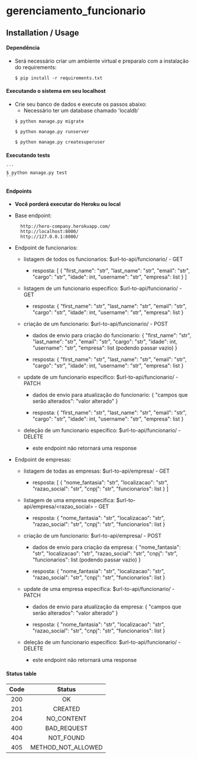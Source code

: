 # gerenciamento_funcionario
## Installation / Usage

#### Dependência
* Será necessário criar um ambiente virtual e preparalo com a instalação do requirements:
    ```
    $ pip install -r requirements.txt
    ```

#### Executando o sistema em seu localhost
* Crie seu banco de dados e execute os passos abaixo:
    * Necessário ter um database chamado 'localdb'
    ```
    $ python manage.py migrate
    ```
    ```
    $ python manage.py runserver
    ```
    ```
    $ python manage.py createsuperuser
    ```

#### Executando tests
    ```
    $ python manage.py test
    ```
#### Endpoints

* **Você porderá executar do Heroku ou local**

* Base endpoint:
    
        http://hero-company.herokuapp.com/
        http://localhost:8000/
        http://127.0.0.1:8000/
    
* Endpoint de funcionarios:
    * listagem de todos os funcionarios:
        $url-to-api/funcionario/ - GET

        * resposta:
                    [
                    {
                        "first_name": "str",
                        "last_name": "str",
                        "email": "str",
                        "cargo": "str",
                        "idade": int,
                        "username": "str",
                        "empresa": list
                    }
                ]

    * listagem de um funcionario especifico:
        $url-to-api/funcionario/<username> - GET

        * resposta:
                    {
                        "first_name": "str",
                        "last_name": "str",
                        "email": "str",
                        "cargo": "str",
                        "idade": int,
                        "username": "str",
                        "empresa": list
                    }
    
    * criação de um funcionario:
        $url-to-api/funcionario/ - POST

        * dados de envio para criação do funcionario:
                    {
                        "first_name": "str",
                        "last_name": "str",
                        "email": "str",
                        "cargo": "str",
                        "idade": int,
                        "username": "str",
                        "empresa": list (podendo passar vazio)
                    }

        * resposta:
                    {
                        "first_name": "str",
                        "last_name": "str",
                        "email": "str",
                        "cargo": "str",
                        "idade": int,
                        "username": "str",
                        "empresa": list
                    }

    * update de um funcionario especifico:
        $url-to-api/funcionario/<username> - PATCH

        * dados de envio para atualização do funcionario:
                    {
                        "campos que serão alterados": "valor alterado"
                    }

        * resposta:
                    {
                        "first_name": "str",
                        "last_name": "str",
                        "email": "str",
                        "cargo": "str",
                        "idade": int,
                        "username": "str",
                        "empresa": list
                    }
        
    * deleção de um funcionario especifico:
        $url-to-api/funcionario/<username> - DELETE

        * este endpoint não retornará uma response

* Endpoint de empresas:
    * listagem de todas as empresas:
        $url-to-api/empresa/ - GET

        * resposta:
                    [
                    {
                        "nome_fantasia": "str",
                        "localizacao": "str",
                        "razao_social": "str",
                        "cnpj": "str",
                        "funcionarios": list
                    }
                ]

    * listagem de uma empresa especifica:
        $url-to-api/empresa/<razao_social> - GET

        * resposta:
                    {
                        "nome_fantasia": "str",
                        "localizacao": "str",
                        "razao_social": "str",
                        "cnpj": "str",
                        "funcionarios": list
                    }
    
    * criação de um funcionario:
        $url-to-api/empresa/ - POST

        * dados de envio para criação da empresa:
                    {
                        "nome_fantasia": "str",
                        "localizacao": "str",
                        "razao_social": "str",
                        "cnpj": "str",
                        "funcionarios": list (podendo passar vazio)
                    }

        * resposta:
                    {
                        "nome_fantasia": "str",
                        "localizacao": "str",
                        "razao_social": "str",
                        "cnpj": "str",
                        "funcionarios": list
                    }

    * update de uma empresa especifica:
        $url-to-api/funcionario/<username> - PATCH

        * dados de envio para atualização da empresa:
                    {
                        "campos que serão alterados": "valor alterado"
                    }

        * resposta:
                    {
                        "nome_fantasia": "str",
                        "localizacao": "str",
                        "razao_social": "str",
                        "cnpj": "str",
                        "funcionarios": list
                    }
        
    * deleção de um funcionario especifico:
        $url-to-api/funcionario/<username> - DELETE

        * este endpoint não retornará uma response

#### Status table

| Code | Status |
|:-------:|:---------:|
| 200   | OK |
| 201   | CREATED |
| 204   | NO_CONTENT |
| 400   | BAD_REQUEST |
| 404   | NOT_FOUND |
| 405   | METHOD_NOT_ALLOWED |

